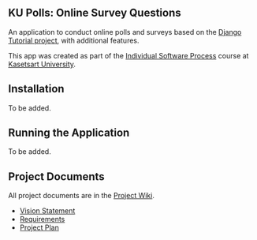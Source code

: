 ## KU Polls: Online Survey Questions 

An application to conduct online polls and surveys based
on the [Django Tutorial project](https://docs.djangoproject.com/en/5.1/intro/tutorial01/), with
additional features.

This app was created as part of the [Individual Software Process](
https://cpske.github.io/ISP) course at [Kasetsart University](https://www.ku.ac.th).

## Installation

To be added.

## Running the Application

To be added.

## Project Documents

All project documents are in the [Project Wiki](../../wiki/Home).

- [Vision Statement](../../wiki/Vision%20and%20Scope)
- [Requirements](../../wiki/Requirements)
- [Project Plan](../../wiki/Project%20Plan)
